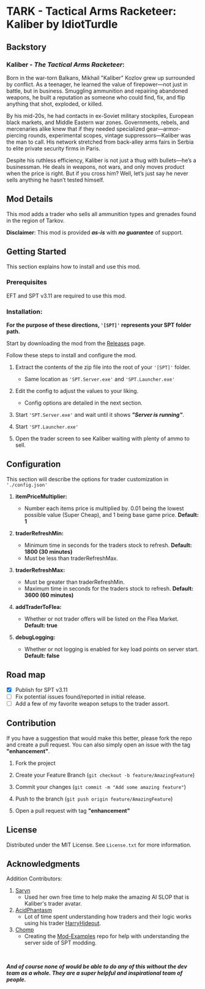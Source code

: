 # **TARK - Tactical Arms Racketeer: Kaliber** by IdiotTurdle

## Backstory
### **Kaliber - _The Tactical Arms Racketeer_:**

Born in the war-torn Balkans, Mikhail "Kaliber" Kozlov grew up surrounded by conflict. As a teenager, he learned the value of firepower—not just in battle, but in business. Smuggling ammunition and repairing abandoned weapons, he built a reputation as someone who could find, fix, and flip anything that shot, exploded, or killed.

By his mid-20s, he had contacts in ex-Soviet military stockpiles, European black markets, and Middle Eastern war zones. Governments, rebels, and mercenaries alike knew that if they needed specialized gear—armor-piercing rounds, experimental scopes, vintage suppressors—Kaliber was the man to call. His network stretched from back-alley arms fairs in Serbia to elite private security firms in Paris.

Despite his ruthless efficiency, Kaliber is not just a thug with bullets—he’s a businessman. He deals in weapons, not wars, and only moves product when the price is right. But if you cross him? Well, let’s just say he never sells anything he hasn’t tested himself.

## Mod Details
This mod adds a trader who sells all ammunition types and grenades found in the region of Tarkov.

**Disclaimer**: This mod is provided ***as-is*** with ***no guarantee*** of support.

## Getting Started
This section explains how to  install and use this mod.

### Prerequisites
EFT and SPT v3.11 are required to use this mod.

### Installation:
**For the purpose of these directions, `'[SPT]'` represents your SPT folder path.**

Start by downloading the mod from the [Releases]("") page.

Follow these steps to install and configure the mod.

1. Extract the contents of the zip file into the root of your `'[SPT]'` folder.

    - Same location as `'SPT.Server.exe'` and `'SPT.Launcher.exe'`

2. Edit the config to adjust the values to your liking.

    - Config options are detailed in the next section.

3. Start `'SPT.Server.exe'` and wait until it shows ***"Server is running"***.

4. Start `'SPT.Launcher.exe'`

5. Open the trader screen to see Kaliber waiting with plenty of ammo to sell.

## Configuration
This section will describe the options for trader customization in `'./config.json'`

1. **itemPriceMultiplier:**

    - Number each items price is multiplied by. 0.01 being the lowest possible value (Super Cheap), and 1 being base game price. **Default: 1** <br>

2. **traderRefreshMin:**

    - Minimum time in seconds for the traders stock to refresh. **Default: 1800 (30 minutes)**
    - Must be less than traderRefreshMax.

3. **traderRefreshMax:**

    - Must be greater than traderRefreshMin.
    - Maximum time in seconds for the traders stock to refresh. **Default: 3600 (60 minutes)**

4. **addTraderToFlea:**

    - Whether or not trader offers will be listed on the Flea Market. **Default: true**

5. **debugLogging:**

    - Whether or not logging is enabled for key load points on server start. **Default: false**

## Road map
- [x] Publish for SPT v3.11
- [ ] Fix potential issues found/reported in initial release.
- [ ] Add a few of my favorite weapon setups to the trader assort.

## Contribution
If you have a suggestion that would make this better, please fork the repo and create a pull request. You can also simply open an issue with the tag **"enhancement"**.

1. Fork the project

2. Create your Feature Branch (`git checkout -b feature/AmazingFeature`)

3. Commit your changes (`git commit -m "Add some amazing feature"`)

4. Push to the branch (`git push origin feature/AmazingFeature`)

5. Open a pull request with tag **"enhancement"**

## License
Distributed under the MIT License. See `License.txt` for more information.

## Acknowledgments
Addition Contributors:

1. [Saryn]("https://hub.sp-tarkov.com/user/76044-saryn/")
    - Used her own free time to help make the amazing AI SLOP that is Kaliber's trader avatar.
2. [AcidPhantasm]("https://hub.sp-tarkov.com/user/51352-acidphantasm/")
    - Lot of time spent understanding how traders and their logic works using his trader [HarryHideout]("https://hub.sp-tarkov.com/files/file/1817-harryhideout/").
3. [Chomp]("https://hub.sp-tarkov.com/user/4571-chomp/?highlight=Chomp")
    - Creating the [Mod-Examples]("https://github.com/sp-tarkov/mod-examples/tree/master") repo for help with understanding the server side of SPT modding.
    
<br>

***And of course none of would be able to do any of this without the dev team as a whole. They are a super helpful and inspirational team of people.***